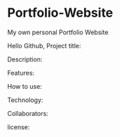 # Portfolio-Website
My own personal Portfolio Website

Hello Github,
Project title:

Description:

Features:

How to use:

Technology:

Collaborators:

license: